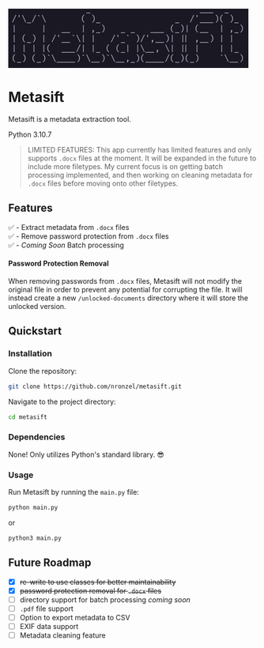 ![ascii-screenshot](./screenshot.png)

# Metasift

Metasift is a metadata extraction tool.

Python 3.10.7

> LIMITED FEATURES: This app currently has limited features and only supports
> `.docx` files at the moment. It will be expanded in the future to include
> more filetypes. My current focus is on getting batch processing implemented,
> and then working on cleaning metadata for `.docx` files before moving onto
> other filetypes.

## Features

✅ - Extract metadata from `.docx` files <br />
✅ - Remove password protection from `.docx` files <br />
✅ - _Coming Soon_ Batch processing <br />

#### Password Protection Removal

When removing passwords from `.docx` files, Metasift will not modify the original
file in order to prevent any potential for corrupting the file. It will instead
create a new `/unlocked-documents` directory where it will store the unlocked version.

## Quickstart

### Installation

Clone the repository:

```bash
git clone https://github.com/nronzel/metasift.git
```

Navigate to the project directory:

```bash
cd metasift
```

### Dependencies

None! Only utilizes Python's standard library. 😎

### Usage

Run Metasift by running the `main.py` file:

```bash
python main.py
```

or

```bash
python3 main.py
```

## Future Roadmap

- [x] ~~re-write to use classes for better maintainability~~
- [x] ~~password protection removal for `.docx` files~~
- [ ] directory support for batch processing _coming soon_
- [ ] `.pdf` file support
- [ ] Option to export metadata to CSV
- [ ] EXIF data support
- [ ] Metadata cleaning feature
